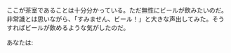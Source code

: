 ここが茶室であることは十分分かっている。ただ無性にビールが飲みたいのだ。
非常識とは思いながら、「すみません、ビール！」と大きな声出してみた。そうすればビールが飲めるような気がしたのだ。

あなたは:

